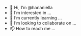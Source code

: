 - 👋 Hi, I’m @hananiella
- 👀 I’m interested in ...
- 🌱 I’m currently learning ...
- 💞️ I’m looking to collaborate on ...
- 📫 How to reach me ...

<!---
hananiella/hananiella is a ✨ special ✨ repository because its `README.md` (this file) appears on your GitHub profile.
You can click the Preview link to take a look at your changes.
--->
